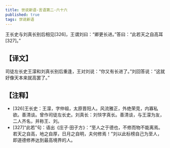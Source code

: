 ```yaml
---
title: 世说新语-言语第二-六十六
published: true
tags: 世说新语
---
```


王长史与刘真长别后相见[326]，王谓刘曰：“卿更长进。”答曰：“此若天之自高耳[327]。”

## 【译文】

司徒左长史王濛和刘真长别后重逢，王对刘说：“你又有长进了。”刘回答说：“这就好像天本来就高罢了。”

## 【注释】

- [326]王长史：王濛，字仲祖，太原晋阳人。风流雅正，外绝荣竞，内寡私欲。善清谈。曾作司徒左长史。刘真长：刘惔字真长。善清谈，与王濛为友，二人齐名，并称王、刘。
- [327]“此若”句：语出《庄子·田子方》：“至人之于德也，不修而物不能离焉。若天之自高，地之自厚，日月之自明，夫何修焉！”刘以此标榜自己为至人，即道德修养达到最高境界的人。
